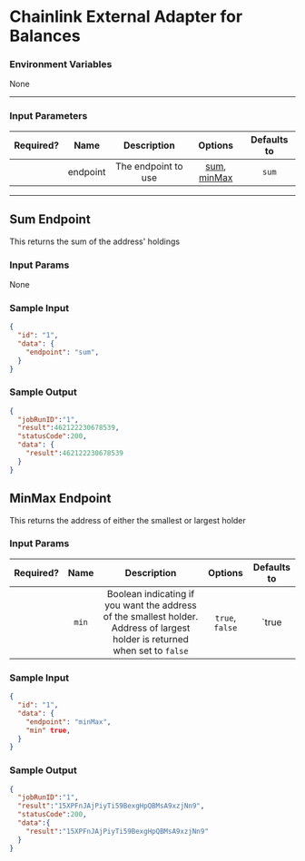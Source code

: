 # Chainlink External Adapter for Balances

### Environment Variables

None

---

### Input Parameters

| Required? |   Name   |     Description     |            Options            | Defaults to |
| :-------: | :------: | :-----------------: | :---------------------------: | :---------: |
|           | endpoint | The endpoint to use | [sum](#Sum-Endpoint), [minMax](#MinMax-Endpoint) |   `sum`   |

---

## Sum Endpoint

This returns the sum of the address' holdings

### Input Params

None

### Sample Input

```json
{
  "id": "1",
  "data": {
    "endpoint": "sum",
  }
}
```

### Sample Output

```json
{
  "jobRunID":"1",
  "result":462122230678539,
  "statusCode":200,
  "data": {
    "result":462122230678539
  }
}
```

## MinMax Endpoint

This returns the address of either the smallest or largest holder

### Input Params

| Required? |      Name       |        Description         | Options | Defaults to |
| :-------: | :-------------: | :------------------------: | :-----: | :---------: |
|           |    `min`        | Boolean indicating if you want the address of the smallest holder. Address of largest holder is returned when set to `false` |  `true`, `false`       |     `true         |

### Sample Input

```json
{
  "id": "1",
  "data": {
    "endpoint": "minMax",
    "min" true,
  }
}
```

### Sample Output

```json
{
  "jobRunID":"1",
  "result":"15XPFnJAjPiyTi59BexgHpQBMsA9xzjNn9",
  "statusCode":200,
  "data":{
    "result":"15XPFnJAjPiyTi59BexgHpQBMsA9xzjNn9"
  }
}
```
